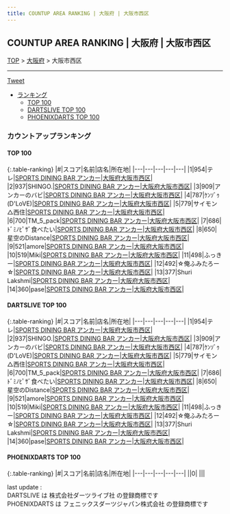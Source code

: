 ```yaml
---
title: COUNTUP AREA RANKING | 大阪府 | 大阪市西区
---
```

## COUNTUP AREA RANKING | 大阪府 | 大阪市西区

[TOP](/darts/rank/) > [大阪府](/darts/rank/大阪府/) > 大阪市西区

___

<a href="https://twitter.com/share?ref_src=twsrc%5Etfw" data-text="COUNTUP AREA RANKING | 大阪府大阪市西区" class="twitter-share-button" data-hashtags="DARTSLIVE,PHOENIXDARTS,darts,ダーツ" data-show-count="false">Tweet</a>

* [ランキング](#カウントアップランキング)
    * [TOP 100](#top-100)
    * [DARTSLIVE TOP 100](#dartslive-top-100)
    * [PHOENIXDARTS TOP 100](#phoenixdarts-top-100)

### カウントアップランキング

#### TOP 100



{:.table-ranking}
|#|スコア|名前|店名|所在地|
|---|---|---|---|---|
|1|954|<span class="rank-name-dl">テレ</span>|<a href="https://search.dartslive.com/jp/shop/425d0b9bfb1783f70d9b047a20a7ba1e">SPORTS DINING BAR アンカー</a>|<a href="/darts/rank/大阪府/大阪市西区">大阪府大阪市西区</a>|
|2|937|<span class="rank-name-dl">SHINGO.</span>|<a href="https://search.dartslive.com/jp/shop/425d0b9bfb1783f70d9b047a20a7ba1e">SPORTS DINING BAR アンカー</a>|<a href="/darts/rank/大阪府/大阪市西区">大阪府大阪市西区</a>|
|3|909|<span class="rank-name-dl">アンカーのバビ</span>|<a href="https://search.dartslive.com/jp/shop/425d0b9bfb1783f70d9b047a20a7ba1e">SPORTS DINING BAR アンカー</a>|<a href="/darts/rank/大阪府/大阪市西区">大阪府大阪市西区</a>|
|4|787|<span class="rank-name-dl">ｹﾝｿﾞｩ(D&#x27;LoVE)</span>|<a href="https://search.dartslive.com/jp/shop/425d0b9bfb1783f70d9b047a20a7ba1e">SPORTS DINING BAR アンカー</a>|<a href="/darts/rank/大阪府/大阪市西区">大阪府大阪市西区</a>|
|5|779|<span class="rank-name-dl">サイモン△西住</span>|<a href="https://search.dartslive.com/jp/shop/425d0b9bfb1783f70d9b047a20a7ba1e">SPORTS DINING BAR アンカー</a>|<a href="/darts/rank/大阪府/大阪市西区">大阪府大阪市西区</a>|
|6|700|<span class="rank-name-dl">TM_5_pack</span>|<a href="https://search.dartslive.com/jp/shop/425d0b9bfb1783f70d9b047a20a7ba1e">SPORTS DINING BAR アンカー</a>|<a href="/darts/rank/大阪府/大阪市西区">大阪府大阪市西区</a>|
|7|686|<span class="rank-name-dl">ﾄﾞﾐﾉﾋﾟｻﾞ食べたい</span>|<a href="https://search.dartslive.com/jp/shop/425d0b9bfb1783f70d9b047a20a7ba1e">SPORTS DINING BAR アンカー</a>|<a href="/darts/rank/大阪府/大阪市西区">大阪府大阪市西区</a>|
|8|650|<span class="rank-name-dl">星空のDistance</span>|<a href="https://search.dartslive.com/jp/shop/425d0b9bfb1783f70d9b047a20a7ba1e">SPORTS DINING BAR アンカー</a>|<a href="/darts/rank/大阪府/大阪市西区">大阪府大阪市西区</a>|
|9|521|<span class="rank-name-dl">amore</span>|<a href="https://search.dartslive.com/jp/shop/425d0b9bfb1783f70d9b047a20a7ba1e">SPORTS DINING BAR アンカー</a>|<a href="/darts/rank/大阪府/大阪市西区">大阪府大阪市西区</a>|
|10|519|<span class="rank-name-dl">Miki</span>|<a href="https://search.dartslive.com/jp/shop/425d0b9bfb1783f70d9b047a20a7ba1e">SPORTS DINING BAR アンカー</a>|<a href="/darts/rank/大阪府/大阪市西区">大阪府大阪市西区</a>|
|11|498|<span class="rank-name-dl">ふっきー</span>|<a href="https://search.dartslive.com/jp/shop/425d0b9bfb1783f70d9b047a20a7ba1e">SPORTS DINING BAR アンカー</a>|<a href="/darts/rank/大阪府/大阪市西区">大阪府大阪市西区</a>|
|12|492|<span class="rank-name-dl">☆俺ふみたろー☆</span>|<a href="https://search.dartslive.com/jp/shop/425d0b9bfb1783f70d9b047a20a7ba1e">SPORTS DINING BAR アンカー</a>|<a href="/darts/rank/大阪府/大阪市西区">大阪府大阪市西区</a>|
|13|377|<span class="rank-name-dl">Shuri Lakshmi</span>|<a href="https://search.dartslive.com/jp/shop/425d0b9bfb1783f70d9b047a20a7ba1e">SPORTS DINING BAR アンカー</a>|<a href="/darts/rank/大阪府/大阪市西区">大阪府大阪市西区</a>|
|14|360|<span class="rank-name-dl">pase</span>|<a href="https://search.dartslive.com/jp/shop/425d0b9bfb1783f70d9b047a20a7ba1e">SPORTS DINING BAR アンカー</a>|<a href="/darts/rank/大阪府/大阪市西区">大阪府大阪市西区</a>|


#### DARTSLIVE TOP 100



{:.table-ranking}
|#|スコア|名前|店名|所在地|
|---|---|---|---|---|
|1|954|<span class="rank-name-dl">テレ</span>|<a href="https://search.dartslive.com/jp/shop/425d0b9bfb1783f70d9b047a20a7ba1e">SPORTS DINING BAR アンカー</a>|<a href="/darts/rank/大阪府/大阪市西区">大阪府大阪市西区</a>|
|2|937|<span class="rank-name-dl">SHINGO.</span>|<a href="https://search.dartslive.com/jp/shop/425d0b9bfb1783f70d9b047a20a7ba1e">SPORTS DINING BAR アンカー</a>|<a href="/darts/rank/大阪府/大阪市西区">大阪府大阪市西区</a>|
|3|909|<span class="rank-name-dl">アンカーのバビ</span>|<a href="https://search.dartslive.com/jp/shop/425d0b9bfb1783f70d9b047a20a7ba1e">SPORTS DINING BAR アンカー</a>|<a href="/darts/rank/大阪府/大阪市西区">大阪府大阪市西区</a>|
|4|787|<span class="rank-name-dl">ｹﾝｿﾞｩ(D&#x27;LoVE)</span>|<a href="https://search.dartslive.com/jp/shop/425d0b9bfb1783f70d9b047a20a7ba1e">SPORTS DINING BAR アンカー</a>|<a href="/darts/rank/大阪府/大阪市西区">大阪府大阪市西区</a>|
|5|779|<span class="rank-name-dl">サイモン△西住</span>|<a href="https://search.dartslive.com/jp/shop/425d0b9bfb1783f70d9b047a20a7ba1e">SPORTS DINING BAR アンカー</a>|<a href="/darts/rank/大阪府/大阪市西区">大阪府大阪市西区</a>|
|6|700|<span class="rank-name-dl">TM_5_pack</span>|<a href="https://search.dartslive.com/jp/shop/425d0b9bfb1783f70d9b047a20a7ba1e">SPORTS DINING BAR アンカー</a>|<a href="/darts/rank/大阪府/大阪市西区">大阪府大阪市西区</a>|
|7|686|<span class="rank-name-dl">ﾄﾞﾐﾉﾋﾟｻﾞ食べたい</span>|<a href="https://search.dartslive.com/jp/shop/425d0b9bfb1783f70d9b047a20a7ba1e">SPORTS DINING BAR アンカー</a>|<a href="/darts/rank/大阪府/大阪市西区">大阪府大阪市西区</a>|
|8|650|<span class="rank-name-dl">星空のDistance</span>|<a href="https://search.dartslive.com/jp/shop/425d0b9bfb1783f70d9b047a20a7ba1e">SPORTS DINING BAR アンカー</a>|<a href="/darts/rank/大阪府/大阪市西区">大阪府大阪市西区</a>|
|9|521|<span class="rank-name-dl">amore</span>|<a href="https://search.dartslive.com/jp/shop/425d0b9bfb1783f70d9b047a20a7ba1e">SPORTS DINING BAR アンカー</a>|<a href="/darts/rank/大阪府/大阪市西区">大阪府大阪市西区</a>|
|10|519|<span class="rank-name-dl">Miki</span>|<a href="https://search.dartslive.com/jp/shop/425d0b9bfb1783f70d9b047a20a7ba1e">SPORTS DINING BAR アンカー</a>|<a href="/darts/rank/大阪府/大阪市西区">大阪府大阪市西区</a>|
|11|498|<span class="rank-name-dl">ふっきー</span>|<a href="https://search.dartslive.com/jp/shop/425d0b9bfb1783f70d9b047a20a7ba1e">SPORTS DINING BAR アンカー</a>|<a href="/darts/rank/大阪府/大阪市西区">大阪府大阪市西区</a>|
|12|492|<span class="rank-name-dl">☆俺ふみたろー☆</span>|<a href="https://search.dartslive.com/jp/shop/425d0b9bfb1783f70d9b047a20a7ba1e">SPORTS DINING BAR アンカー</a>|<a href="/darts/rank/大阪府/大阪市西区">大阪府大阪市西区</a>|
|13|377|<span class="rank-name-dl">Shuri Lakshmi</span>|<a href="https://search.dartslive.com/jp/shop/425d0b9bfb1783f70d9b047a20a7ba1e">SPORTS DINING BAR アンカー</a>|<a href="/darts/rank/大阪府/大阪市西区">大阪府大阪市西区</a>|
|14|360|<span class="rank-name-dl">pase</span>|<a href="https://search.dartslive.com/jp/shop/425d0b9bfb1783f70d9b047a20a7ba1e">SPORTS DINING BAR アンカー</a>|<a href="/darts/rank/大阪府/大阪市西区">大阪府大阪市西区</a>|


#### PHOENIXDARTS TOP 100



{:.table-ranking}
|#|スコア|名前|店名|所在地|
|---|---|---|---|---|
||0|<span class="rank-name-dl"> </span>|<a href=""></a>|<a href="/darts/rank//"></a>|


<div class="footer border-top border-gray-light mt-5 pt-3 text-right text-gray">
    last update : <span style="font-weight: italic" id="foot_last_modified"></span><br />
    DARTSLIVE は 株式会社ダーツライブ社 の登録商標です<br />
    PHOENIXDARTS は フェニックスダーツジャパン株式会社 の登録商標です<br />
</div>

<script src="https://cdnjs.cloudflare.com/ajax/libs/jquery.tablesorter/2.31.3/js/jquery.tablesorter.min.js" integrity="sha512-qzgd5cYSZcosqpzpn7zF2ZId8f/8CHmFKZ8j7mU4OUXTNRd5g+ZHBPsgKEwoqxCtdQvExE5LprwwPAgoicguNg==" crossorigin="anonymous" referrerpolicy="no-referrer"></script>
<link rel="stylesheet" href="https://cdnjs.cloudflare.com/ajax/libs/jquery.tablesorter/2.31.3/css/theme.default.min.css" integrity="sha512-wghhOJkjQX0Lh3NSWvNKeZ0ZpNn+SPVXX1Qyc9OCaogADktxrBiBdKGDoqVUOyhStvMBmJQ8ZdMHiR3wuEq8+w==" crossorigin="anonymous" referrerpolicy="no-referrer" />
<script>
$(function() {
    $(".table-ranking").tablesorter({sortList:[[0, 0]]});
    $("#foot_last_modified").text(formatDate(new Date(document.lastModified), 'yyyy-MM-dd HH:mm:ss'));
});
</script>

<script async src="https://platform.twitter.com/widgets.js" charset="utf-8"></script>